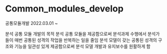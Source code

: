 # Common_modules_develop
공통모듈개발
2022.03.01 ~ 

분석 공통 모듈 개발의 목적 
분석 공통 모듈을 제공함으로써 분석과제 수행에서 분석가들이 매번 공통된 성격의 작업을 반복하는 일을 줄임 
분석 모델이 갖는 공통된 성격의 구조와 기능을 일관성 있게 제공함으로써 분석 모델 개발과 유지보수를 원활하게 함 
